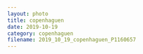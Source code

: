 ```yaml
---
layout: photo
title: copenhaguen
date: 2019-10-19
category: copenhaguen
filename: 2019_10_19_copenhaguen_P1160657
---
```

